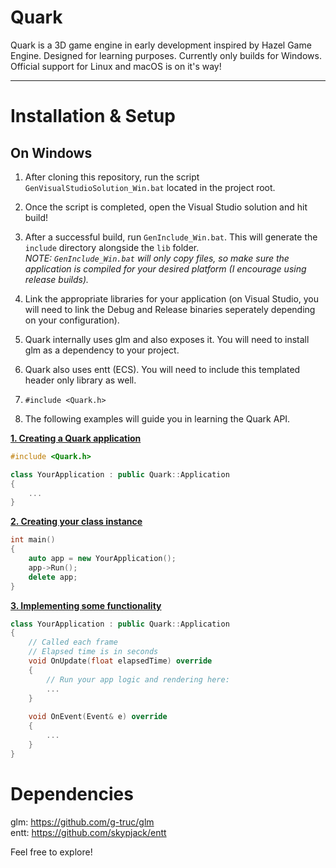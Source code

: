 # Quark

Quark is a 3D game engine in early development inspired by Hazel Game Engine.
Designed for learning purposes.
Currently only builds for Windows.
Official support for Linux and macOS is on it's way!

***

# Installation & Setup

## On Windows

1. After cloning this repository, run the script `GenVisualStudioSolution_Win.bat` located in the project root.
2. Once the script is completed, open the Visual Studio solution and hit build!
3. After a successful build, run `GenInclude_Win.bat`. This will generate the `include` directory alongside the `lib` folder.<br />
*NOTE: `GenInclude_Win.bat` will only copy files, so make sure the application is compiled for your desired platform (I encourage using release builds).*<br />

4. Link the appropriate libraries for your application (on Visual Studio, you will need to link the Debug and Release binaries seperately depending on your configuration).
5. Quark internally uses glm and also exposes it. You will need to install glm as a dependency to your project.
6. Quark also uses entt (ECS). You will need to include this templated header only library as well.
7. `#include <Quark.h>`
8. The following examples will guide you in learning the Quark API.

<ins>**1. Creating a Quark application**</ins>
```c++
#include <Quark.h>

class YourApplication : public Quark::Application
{
	...
}
```
	
<ins>**2. Creating your class instance**</ins>
```c++
int main()
{
	auto app = new YourApplication();
	app->Run();
	delete app;
}
```

<ins>**3. Implementing some functionality**</ins>
```c++
class YourApplication : public Quark::Application
{
	// Called each frame
	// Elapsed time is in seconds
	void OnUpdate(float elapsedTime) override
	{
		// Run your app logic and rendering here:
		...
	}
	
	void OnEvent(Event& e) override
	{
		...
	}
}
```

# Dependencies
glm: https://github.com/g-truc/glm<br />
entt: https://github.com/skypjack/entt

Feel free to explore!
